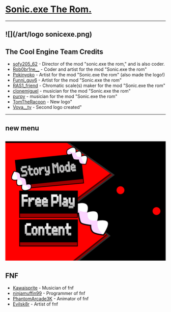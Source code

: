 # [Sonic.exe The Rom.](https://github.com/sofy62/sonic.exe-the-rom/)

----------------------------------------------

![](/art/logo sonicexe.png)
----------------------------------------------

## The Cool Engine Team Credits
- [sofy205_62](https://scratch.mit.edu/users/sofy205_62) - Director of the mod "sonic.exe the rom," and is also coder.
- [Rob0br1ne__](https://scratch.mit.edu/users/Rob0br1ne__) - Coder and artist for the mod "Sonic.exe the rom"
- [Pokinyoko](https://scratch.mit.edu/users/Pokinyoko) - Artist for the mod "Sonic.exe the rom" (also made the logo!)
- [Funni_guy6](https://scratch.mit.edu/users/Funni_guy6) - Artist for the mod "Sonic.exe the rom"
- [RAS1_friend](https://scratch.mit.edu/users/RAS1_friend) - Chromatic scale(s) maker for the mod "Sonic.exe the rom"
- [clonemiguel](https://scratch.mit.edu/users/clonemiguel) - musician for the mod "Sonic.exe the rom"
- [purpy](https://scratch.mit.edu/users/purpy) - musician for the mod "Sonic.exe the rom"
- [TomTheRacoon](https://scratch.mit.edu/users/TomTheRacoon/) - New logo"
- [Vova__tv](https://scratch.mit.edu/users/Vova__tv/) - Second logo created"

----------------------------------------------
## new menu
![](/art/menuUpdated.png)
----------------------------------------------

## FNF
- [Kawaisprite](https://twitter.com/kawaisprite) - Musician of fnf
- [ninjamuffin99](https://twitter.com/ninja_muffin99) - Programmer of fnf
- [PhantomArcade3K](https://twitter.com/phantomarcade3k) - Animator of fnf
- [Evilsk8r](https://twitter.com/evilsk8r)  - Artist of fnf
